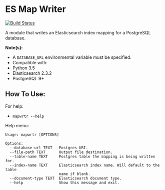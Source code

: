 # ES Map Writer

[![Build Status](https://travis-ci.org/Tuss4/es-map-writer.svg?branch=master)](https://travis-ci.org/Tuss4/es-map-writer)

A module that writes an Elasticsearch index mapping for a PostgreSQL database.

**Note(s):**
+ A `DATABASE_URL` environmental variable must be specified.
+ Compatible with:
 + Python 3.5
 + Elasticsearch 2.3.2
 + PostgreSQL 9+





 ## How To Use:

For help:  
+ `mapwrtr --help`

Help menu:
```
Usage: mapwrtr [OPTIONS]

Options:
  --database-url TEXT   Postgres URI.
  --file-path TEXT      Output file destination.
  --table-name TEXT     Postgres table the mapping is being written for.
  --index-name TEXT     Elasticsearch index name. Will default to the table
                        name if blank.
  --document-type TEXT  Elasticsearch document type.
  --help                Show this message and exit.
```
